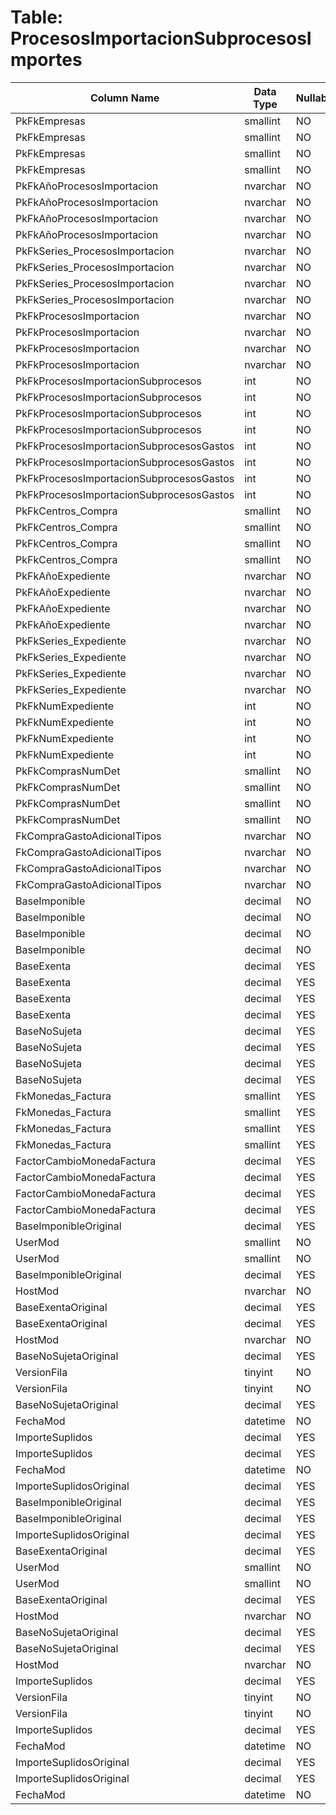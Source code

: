 # Table: ProcesosImportacionSubprocesosImportes

| Column Name | Data Type | Nullable |
|-------------|-----------|----------|
| PkFkEmpresas | smallint | NO |
| PkFkEmpresas | smallint | NO |
| PkFkEmpresas | smallint | NO |
| PkFkEmpresas | smallint | NO |
| PkFkAñoProcesosImportacion | nvarchar | NO |
| PkFkAñoProcesosImportacion | nvarchar | NO |
| PkFkAñoProcesosImportacion | nvarchar | NO |
| PkFkAñoProcesosImportacion | nvarchar | NO |
| PkFkSeries_ProcesosImportacion | nvarchar | NO |
| PkFkSeries_ProcesosImportacion | nvarchar | NO |
| PkFkSeries_ProcesosImportacion | nvarchar | NO |
| PkFkSeries_ProcesosImportacion | nvarchar | NO |
| PkFkProcesosImportacion | nvarchar | NO |
| PkFkProcesosImportacion | nvarchar | NO |
| PkFkProcesosImportacion | nvarchar | NO |
| PkFkProcesosImportacion | nvarchar | NO |
| PkFkProcesosImportacionSubprocesos | int | NO |
| PkFkProcesosImportacionSubprocesos | int | NO |
| PkFkProcesosImportacionSubprocesos | int | NO |
| PkFkProcesosImportacionSubprocesos | int | NO |
| PkFkProcesosImportacionSubprocesosGastos | int | NO |
| PkFkProcesosImportacionSubprocesosGastos | int | NO |
| PkFkProcesosImportacionSubprocesosGastos | int | NO |
| PkFkProcesosImportacionSubprocesosGastos | int | NO |
| PkFkCentros_Compra | smallint | NO |
| PkFkCentros_Compra | smallint | NO |
| PkFkCentros_Compra | smallint | NO |
| PkFkCentros_Compra | smallint | NO |
| PkFkAñoExpediente | nvarchar | NO |
| PkFkAñoExpediente | nvarchar | NO |
| PkFkAñoExpediente | nvarchar | NO |
| PkFkAñoExpediente | nvarchar | NO |
| PkFkSeries_Expediente | nvarchar | NO |
| PkFkSeries_Expediente | nvarchar | NO |
| PkFkSeries_Expediente | nvarchar | NO |
| PkFkSeries_Expediente | nvarchar | NO |
| PkFkNumExpediente | int | NO |
| PkFkNumExpediente | int | NO |
| PkFkNumExpediente | int | NO |
| PkFkNumExpediente | int | NO |
| PkFkComprasNumDet | smallint | NO |
| PkFkComprasNumDet | smallint | NO |
| PkFkComprasNumDet | smallint | NO |
| PkFkComprasNumDet | smallint | NO |
| FkCompraGastoAdicionalTipos | nvarchar | NO |
| FkCompraGastoAdicionalTipos | nvarchar | NO |
| FkCompraGastoAdicionalTipos | nvarchar | NO |
| FkCompraGastoAdicionalTipos | nvarchar | NO |
| BaseImponible | decimal | NO |
| BaseImponible | decimal | NO |
| BaseImponible | decimal | NO |
| BaseImponible | decimal | NO |
| BaseExenta | decimal | YES |
| BaseExenta | decimal | YES |
| BaseExenta | decimal | YES |
| BaseExenta | decimal | YES |
| BaseNoSujeta | decimal | YES |
| BaseNoSujeta | decimal | YES |
| BaseNoSujeta | decimal | YES |
| BaseNoSujeta | decimal | YES |
| FkMonedas_Factura | smallint | YES |
| FkMonedas_Factura | smallint | YES |
| FkMonedas_Factura | smallint | YES |
| FkMonedas_Factura | smallint | YES |
| FactorCambioMonedaFactura | decimal | YES |
| FactorCambioMonedaFactura | decimal | YES |
| FactorCambioMonedaFactura | decimal | YES |
| FactorCambioMonedaFactura | decimal | YES |
| BaseImponibleOriginal | decimal | YES |
| UserMod | smallint | NO |
| UserMod | smallint | NO |
| BaseImponibleOriginal | decimal | YES |
| HostMod | nvarchar | NO |
| BaseExentaOriginal | decimal | YES |
| BaseExentaOriginal | decimal | YES |
| HostMod | nvarchar | NO |
| BaseNoSujetaOriginal | decimal | YES |
| VersionFila | tinyint | NO |
| VersionFila | tinyint | NO |
| BaseNoSujetaOriginal | decimal | YES |
| FechaMod | datetime | NO |
| ImporteSuplidos | decimal | YES |
| ImporteSuplidos | decimal | YES |
| FechaMod | datetime | NO |
| ImporteSuplidosOriginal | decimal | YES |
| BaseImponibleOriginal | decimal | YES |
| BaseImponibleOriginal | decimal | YES |
| ImporteSuplidosOriginal | decimal | YES |
| BaseExentaOriginal | decimal | YES |
| UserMod | smallint | NO |
| UserMod | smallint | NO |
| BaseExentaOriginal | decimal | YES |
| HostMod | nvarchar | NO |
| BaseNoSujetaOriginal | decimal | YES |
| BaseNoSujetaOriginal | decimal | YES |
| HostMod | nvarchar | NO |
| ImporteSuplidos | decimal | YES |
| VersionFila | tinyint | NO |
| VersionFila | tinyint | NO |
| ImporteSuplidos | decimal | YES |
| FechaMod | datetime | NO |
| ImporteSuplidosOriginal | decimal | YES |
| ImporteSuplidosOriginal | decimal | YES |
| FechaMod | datetime | NO |
